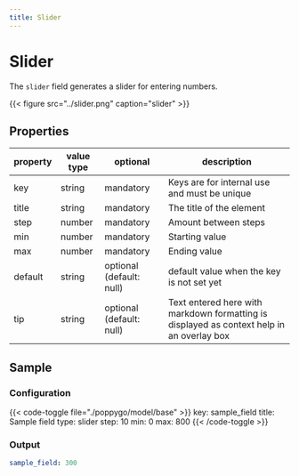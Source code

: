 ```yaml
---
title: Slider
---
```


# Slider

The `slider` field generates a slider for entering numbers.

{{< figure src="../slider.png" caption="slider" >}}

## Properties

| property  | value type | optional                  | description                                                                               |
|-----------|------------|---------------------------|-------------------------------------------------------------------------------------------|
| key       | string     | mandatory                 | Keys are for internal use and must be unique                                              |
| title     | string     | mandatory                 | The title of the element                                                                  |
| step      | number     | mandatory                 | Amount between steps|
| min       | number     | mandatory                 | Starting value|
| max       | number     | mandatory                 | Ending value|
| default   | string     | optional (default: null)  | default value when the key is not set yet                                                 |
| tip       | string     | optional (default: null)  | Text entered here with markdown formatting is displayed as context help in an overlay box |

## Sample

### Configuration

{{< code-toggle file="./poppygo/model/base" >}}
key: sample_field
title: Sample field
type: slider
step: 10
min: 0
max: 800
{{< /code-toggle >}}

### Output

```yaml
sample_field: 300
```
